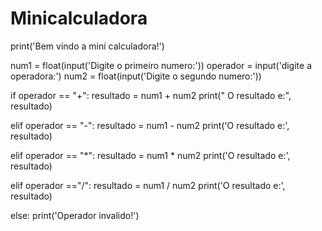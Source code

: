 # Minicalculadora

print('Bem vindo a mini calculadora!')

num1 = float(input('Digite o primeiro numero:'))
operador = input('digite a operadora:')
num2 = float(input('Digite o segundo numero:'))

if operador == "+":
    resultado = num1 + num2
    print(" O resultado e:", resultado)

elif operador == "-":
    resultado = num1 - num2
    print('O resultado e:', resultado)

elif operador == "*":
    resultado = num1 * num2 
    print('O resultado e:', resultado)

elif operador =="/":
    resultado = num1 / num2
    print('O resultado e:', resultado)

else: 
    print('Operador invalido!')
